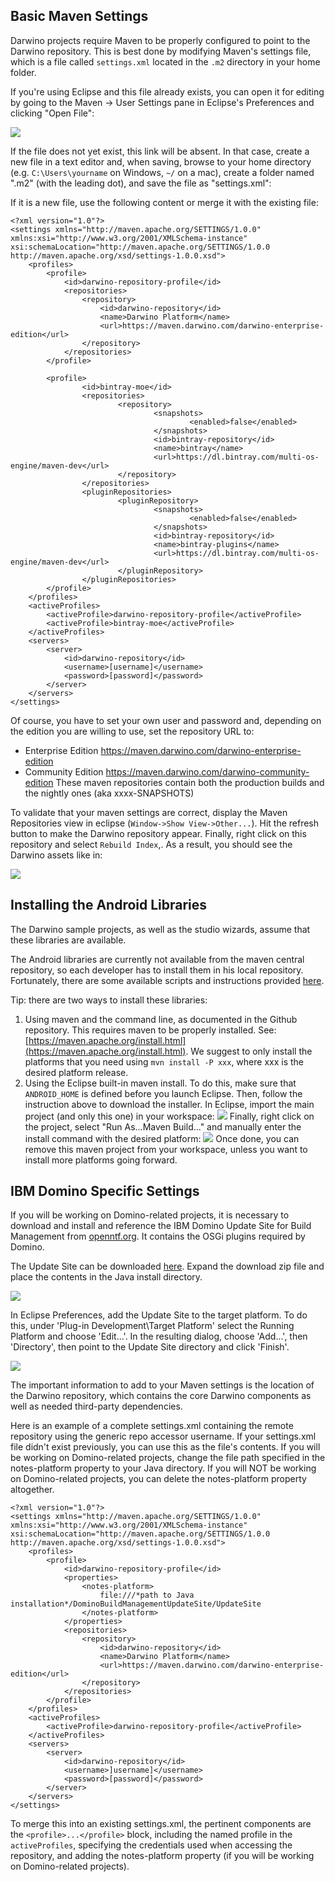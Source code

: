 Basic Maven Settings
--------------------

Darwino projects require Maven to be properly configured to point to the Darwino repository. This is best done by modifying Maven's settings file, which is a file called `settings.xml` located in the `.m2` directory in your home folder.

If you're using Eclipse and this file already exists, you can open it for editing by going to the Maven &rarr; User Settings pane in Eclipse's Preferences and clicking "Open File":

![](eclipse-mavenopenfile.png)

If the file does not yet exist, this link will be absent. In that case, create a new file in a text editor and, when saving, browse to your home directory (e.g. `C:\Users\yourname` on Windows, `~/` on a mac), create a folder named ".m2" (with the leading dot), and save the file as "settings.xml":

 If it is a new file, use the following content or merge it with the existing file:

	<?xml version="1.0"?>
	<settings xmlns="http://maven.apache.org/SETTINGS/1.0.0" xmlns:xsi="http://www.w3.org/2001/XMLSchema-instance" xsi:schemaLocation="http://maven.apache.org/SETTINGS/1.0.0 http://maven.apache.org/xsd/settings-1.0.0.xsd">
		<profiles>
			<profile>
				<id>darwino-repository-profile</id>
				<repositories>
					<repository>
						<id>darwino-repository</id>
						<name>Darwino Platform</name>
						<url>https://maven.darwino.com/darwino-enterprise-edition</url>
					</repository>
				</repositories>
			</profile>
		
			<profile>
	                <id>bintray-moe</id>
	                <repositories>
	                        <repository>
	                                <snapshots>
	                                        <enabled>false</enabled>
	                                </snapshots>
	                                <id>bintray-repository</id>
	                                <name>bintray</name>
	                                <url>https://dl.bintray.com/multi-os-engine/maven-dev</url>
	                        </repository>
	                </repositories>
	                <pluginRepositories>
	                        <pluginRepository>
	                                <snapshots>
	                                        <enabled>false</enabled>
	                                </snapshots>
	                                <id>bintray-repository</id>
	                                <name>bintray-plugins</name>
	                                <url>https://dl.bintray.com/multi-os-engine/maven-dev</url>
	                        </pluginRepository>
	                </pluginRepositories>
	        </profile>
		</profiles>
		<activeProfiles>
			<activeProfile>darwino-repository-profile</activeProfile>
			<activeProfile>bintray-moe</activeProfile>
		</activeProfiles>
		<servers>
			<server>
			    <id>darwino-repository</id>
			    <username>[username]</username>
			    <password>[password]</password>
			</server>
		</servers>
	</settings>

Of course, you have to set your own user and password and, depending on the edition you are
willing to use, set the repository URL to:
- Enterprise Edition
	<https://maven.darwino.com/darwino-enterprise-edition>
- Community Edition
	<https://maven.darwino.com/darwino-community-edition>
These maven repositories contain both the production builds and the nightly ones (aka xxxx-SNAPSHOTS)

To validate that your maven settings are correct, display the Maven Repositories view in
eclipse (`Window->Show View->Other...`). Hit the refresh button to make the Darwino repository appear. Finally, right click on this repository and select `Rebuild Index`,. As a result, you should see the Darwino assets like in:

![](eclipse-mavenrepo.png)


Installing the Android Libraries
--------------------------------

The Darwino sample projects, as well as the studio wizards, assume that these libraries are available.

The Android libraries are currently not available from the maven central repository, so each
developer has to install them in his local repository. Fortunately, there are some
available scripts and instructions provided [here](https://books.sonatype.com/mvnref-book/reference/android-dev-sect-config-build.html#android-dev-sect-repository-install).

Tip: there are two ways to install these libraries:
1.  Using maven and the command line, as documented in the Github repository. This requires maven to be properly installed. See: [https://maven.apache.org/install.html](https://maven.apache.org/install.html).
We suggest to only install the platforms that you need using `mvn install -P xxx`, where xxx is the desired platform release.
2.  Using the Eclipse built-in maven install. To do this, make sure that `ANDROID_HOME` is defined before you launch Eclipse. Then, follow the instruction above to download the installer. In Eclipse, import the main project (and only this one) in your workspace:
![](maven-eclipseimport.png)
Finally, right click on the project, select "Run As...Maven Build..." and manually enter the install command with the desired platform:
![](maven-eclipserun.png)
Once done, you can remove this maven project from your workspace, unless you want to install more platforms going forward.


IBM Domino Specific Settings
----------------------------

If you will be working on Domino-related projects, it is necessary to download and install and reference the IBM Domino Update Site for Build Management from [openntf.org](https://www.openntf.org/main.nsf). It contains the OSGi plugins required by Domino.

The Update Site can be downloaded [here](http://www.openntf.org/main.nsf/project.xsp?r=project/IBM%20Domino%20Update%20Site%20for%20Build%20Management). Expand the download zip file and place the contents in the Java install directory.

![](Install_Domino_Update_Site1.png)

In Eclipse Preferences, add the Update Site to the target platform. To do this, under 'Plug-in Development\Target Platform' select the Running Platform and choose 'Edit...'. In the resulting dialog, choose 'Add...', then 'Directory', then point to the Update Site directory and click 'Finish'. 

![](Install_Domino_Update_Site2.png)


The important information to add to your Maven settings is the location of the Darwino repository, which contains the core Darwino components as well as needed third-party dependencies.

Here is an example of a complete settings.xml containing the remote repository using the generic repo accessor username. If your settings.xml file didn't exist previously, you can use this as the file's contents. If you will be working on Domino-related projects, change the file path specified in the notes-platform property to your Java directory. If you will NOT be working on Domino-related projects, you can delete the notes-platform property altogether.

	<?xml version="1.0"?>
	<settings xmlns="http://maven.apache.org/SETTINGS/1.0.0" xmlns:xsi="http://www.w3.org/2001/XMLSchema-instance" xsi:schemaLocation="http://maven.apache.org/SETTINGS/1.0.0 http://maven.apache.org/xsd/settings-1.0.0.xsd">
		<profiles>
			<profile>
				<id>darwino-repository-profile</id>
                <properties>
                	<notes-platform>
                    	file:///*path to Java installation*/DominoBuildManagementUpdateSite/UpdateSite
                	</notes-platform>
            	</properties>
				<repositories>
					<repository>
						<id>darwino-repository</id>
						<name>Darwino Platform</name>
						<url>https://maven.darwino.com/darwino-enterprise-edition</url>
					</repository>
				</repositories>
			</profile>
		</profiles>
		<activeProfiles>
			<activeProfile>darwino-repository-profile</activeProfile>
		</activeProfiles>
		<servers>
			<server>
			    <id>darwino-repository</id>
			    <username>]username]</username>
			    <password>[password]</password>
			</server>
		</servers>
	</settings>

To merge this into an existing settings.xml, the pertinent components are the `<profile>...</profile>` block, including the named profile in the `activeProfiles`, specifying the credentials used when accessing the repository, and adding the notes-platform property (if you will be working on Domino-related projects).